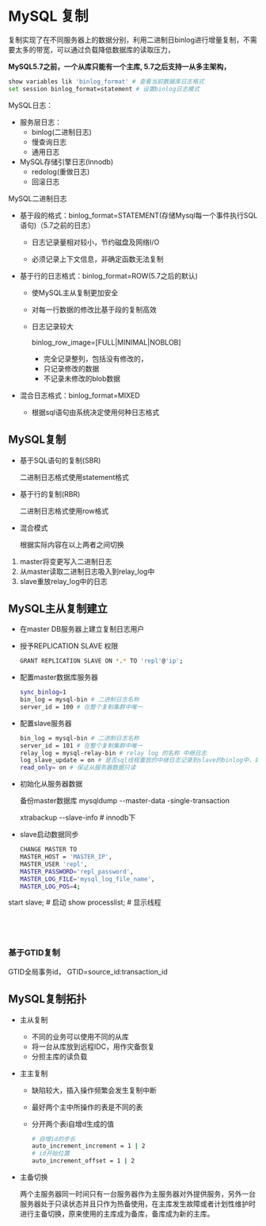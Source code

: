 # MySQL 复制

复制实现了在不同服务器上的数据分别，利用二进制日binlog进行增量复制，不需要太多的带宽，可以通过负载降低数据库的读取压力，

**MySQL5.7之前，一个从库只能有一个主库, 5.7之后支持一从多主架构，**

```bash
show variables lik 'binlog_format' # 查看当前数据库日志格式
set session binlog_format=statement # 设置binlog日志模式
```



MySQL日志：

- 服务层日志：
  - binlog(二进制日志)
  - 慢查询日志
  - 通用日志
- MySQL存储引擎日志(Innodb)
  - redolog(重做日志)
  - 回滚日志



MySQL二进制日志

- 基于段的格式：binlog_format=STATEMENT(存储Mysql每一个事件执行SQL语句)（5.7之前的日志）

  - 日志记录量相对较小，节约磁盘及网络I/O

  - 必须记录上下文信息，非确定函数无法复制

- 基于行的日志格式：binlog_format=ROW(5.7之后的默认)

  - 使MySQL主从复制更加安全

  - 对每一行数据的修改比基于段的复制高效

  - 日志记录较大

    binlog_row_image=[FULL|MINIMAL|NOBLOB]

    - 完全记录整列，包括没有修改的，
    - 只记录修改的数据
    - 不记录未修改的blob数据

- 混合日志格式：binlog_format=MIXED

  - 根据sql语句由系统决定使用何种日志格式

## MySQL复制

- 基于SQL语句的复制(SBR)

  二进制日志格式使用statement格式

- 基于行的复制(RBR)

  二进制日志格式使用row格式

- 混合模式

  根据实际内容在以上两者之间切换



1. master将变更写入二进制日志
2. 从master读取二进制日志吸入到relay_log中
3. slave重放relay_log中的日志



## MySQL主从复制建立

- 在master DB服务器上建立复制日志用户

- 授予REPLICATION SLAVE 权限

  ```BASH
  GRANT REPLICATION SLAVE ON *.* TO 'repl'@'ip';
  ```

- 配置master数据库服务器

  ```bash
  sync_binlog=1
  bin_log = mysql-bin # 二进制日志名称
  server_id = 100 # 在整个复制集群中唯一
  ```

- 配置slave服务器

  ```bash
  bin_log = mysql-bin # 二进制日志名称
  server_id = 101 # 在整个复制集群中唯一
  relay_log = mysql-relay-bin # relay log 的名称 中继日志
  log_slave_update = on # 是否sql线程重放的中继日志记录到slave的binlog中，如果要使用slave作为其他节点的master进行复制（链路复制），必须开启
  read_only= on # 保证从服务器数据只读
  ```

- 初始化从服务器数据

  备份master数据库 mysqldump  --master-data -single-transaction

  xtrabackup --slave-info # innodb下

- slave启动数据同步

  ```bash
  CHANGE MASTER TO 
  MASTER_HOST = 'MASTER_IP', 
  MASTER_USER 'repl',
  MASTER_PASSWORD='repl_password', 
  MASTER_LOG_FILE='mysql_log_file_name',
  MASTER_LOG_POS=4;
  ```

start slave; # 启动
  show processlist; # 显示线程
  ```
  
  


  ```

### 基于GTID复制

GTID全局事务id， GTID=source_id:transaction_id

## MySQL复制拓扑

- 主从复制

  - 不同的业务可以使用不同的从库
  - 将一台从库放到远程IDC，用作灾备恢复
  - 分担主库的读负载

- 主主复制

  - 缺陷较大，插入操作频繁会发生复制中断

  - 最好两个主中所操作的表是不同的表

  - 分开两个表i自增d生成的值

    ```bash
    # 自增id的步长
    auto_increment_increment = 1 | 2
    # id开始位置
    auto_increment_offset = 1 | 2
    ```

- 主备切换

  两个主服务器同一时间只有一台服务器作为主服务器对外提供服务，另外一台服务器处于只读状态并且只作为热备使用，在主库发生故障或者计划性维护时进行主备切换，原来使用的主库成为备库，备库成为新的主库。